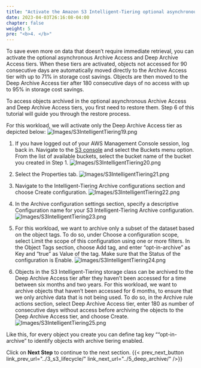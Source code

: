 ```yaml
---
title: "Activate the Amazon S3 Intelligent-Tiering optional asynchronous archive tiers"
date: 2023-04-03T26:16:08-04:00
chapter: false
weight: 5
pre: "<b>4. </b>"
---
```


To save even more on data that doesn’t require immediate retrieval, you can activate the optional asynchronous Archive Access and Deep Archive Access tiers. When these tiers are activated, objects not accessed for 90 consecutive days are automatically moved directly to the Archive Access tier with up to 71% in storage cost savings. Objects are then moved to the Deep Archive Access tier after 180 consecutive days of no access with up to 95% in storage cost savings.

To access objects archived in the optional asynchronous Archive Access and Deep Archive Access tiers, you first need to restore them. Step 6 of this tutorial will guide you through the restore process.

For this workload, we will activate only the Deep Archive Access tier as depicted below:
![Images/S3IntelligentTiering19.png](/Cost/100_S3_Intelligent_Tiering/Images/S3-IntelligentTiering-19.png)

1. If you have logged out of your AWS Management Console session, log back in. Navigate to the [S3 console](https://s3.console.aws.amazon.com/s3/home) and select the Buckets menu option. From the list of available buckets, select the bucket name of the bucket you created in Step 1.
![Images/S3IntelligentTiering20.png](/Cost/100_S3_Intelligent_Tiering/Images/S3-IntelligentTiering-20.png)

2. Select the Properties tab.
![Images/S3IntelligentTiering21.png](/Cost/100_S3_Intelligent_Tiering/Images/S3-IntelligentTiering-21.png)

3. Navigate to the Intelligent-Tiering Archive configurations section and choose Create configuration.
![Images/S3IntelligentTiering22.png](/Cost/100_S3_Intelligent_Tiering/Images/S3-IntelligentTiering-22.png)

4. In the Archive configuration settings section, specify a descriptive Configuration name for your S3 Intelligent-Tiering Archive configuration.
![Images/S3IntelligentTiering23.png](/Cost/100_S3_Intelligent_Tiering/Images/S3-IntelligentTiering-23.png)

5. For this workload, we want to archive only a subset of the dataset based on the object tags. To do so, under Choose a configuration scope, select Limit the scope of this configuration using one or more filters.
In the Object Tags section, choose Add tag, and enter “opt-in-archive” as Key and “true” as Value of the tag.
Make sure that the Status of the configuration is Enable.
![Images/S3IntelligentTiering24.png](/Cost/100_S3_Intelligent_Tiering/Images/S3-IntelligentTiering-24.png)

6. Objects in the S3 Intelligent-Tiering storage class can be archived to the Deep Archive Access tier after they haven’t been accessed for a time between six months and two years. For this workload, we want to archive objects that haven’t been accessed for 6 months, to ensure that we only archive data that is not being used. To do so, in the Archive rule actions section, select Deep Archive Access tier, enter 180 as number of consecutive days without access before archiving the objects to the Deep Archive Access tier, and choose Create.
![Images/S3IntelligentTiering25.png](/Cost/100_S3_Intelligent_Tiering/Images/S3-IntelligentTiering-25.png)

Like this, for every object you create you can define tag key ““opt-in-archive” to identify objects with archive tiering enabled.

Click on **Next Step** to continue to the next section.
{{< prev_next_button link_prev_url="../3_s3_lifecycle/" link_next_url="../5_deep_archive/" />}}